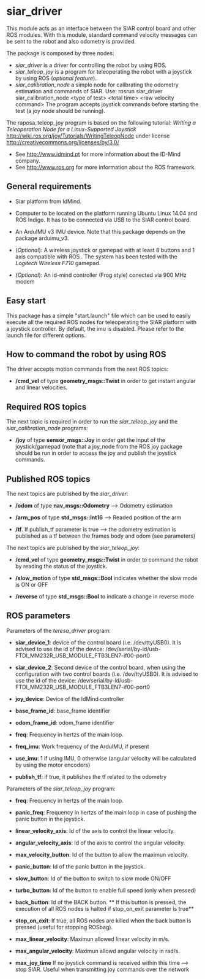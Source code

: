 # siar_driver
This module acts as an interface between the SIAR control board and other ROS modules. With this module, standard command velocity messages can be sent to the robot and also odometry is provided. 

The package is composed by three nodes:

* *siar_driver* is a driver for controlling the robot by using ROS.
* *siar_teleop_joy* is a program for teleoperating the robot with a joystick by using ROS (*optional feature*).
* *siar_calibration_node* a simple node for calibrating the odometry estimation and commands of SIAR. Use: rosrun siar_driver siar_calibration_node \<type of test\> \<total time\> \<raw velocity command\> The program accepts joystick commands before starting the test (a joy node should be running).

The raposa_teleop_joy program is based on the following tutorial: 
*Writing a Teleoperation Node for a Linux-Supported Joystick* 
http://wiki.ros.org/joy/Tutorials/WritingTeleopNode 
under license http://creativecommons.org/licenses/by/3.0/


- See http://www.idmind.pt for more information about the ID-Mind company. 
- See http://www.ros.org for more information about the ROS framework.

## General requirements

* Siar platform from IdMind.
  
* Computer to be located on the platform running Ubuntu Linux 14.04 and ROS Indigo. It has to be connected via USB to the SIAR control board.

* An ArduIMU v3 IMU device. Note that this package depends on the package arduimu_v3.

* (*Optional*): A wireless joystick or gamepad with at least 8 buttons and 1 axis compatible with ROS . The system has been tested with the *Logitech Wireless F710* gamepad. 

* (*Optional*): An id-mind controller (Frog style) conected via 900 MHz modem

## Easy start

This package has a simple "start.launch" file which can be used to easily execute all the required ROS nodes for teleoperating the SIAR platform with a joystick controller. By default, the imu is disabled. Please refer to the launch file for different options.


## How to command the robot by using ROS

The driver accepts motion commands from the next ROS topics:

* **/cmd_vel** of type **geometry_msgs::Twist** in order to get instant angular and linear velocities.

## Required ROS topics

The next topic is required in order to run the *siar_teleop_joy* and the *siar_calibration_node* programs:

* **/joy** of type **sensor_msgs::Joy** in order get the input of the joystick/gamepad (note that a joy_node from the ROS joy package should be run in order to access the joy and publish the joystick commands.


## Published ROS topics

The next topics are published by the *siar_driver*: 

* **/odom** of type **nav_msgs::Odometry** --> Odometry estimation

* **/arm_pos** of type **std_msgs::Int16** --> Readed position of the arm

* **/tf**. If publish_tf parameter is true --> the odometry estimation is published as a tf between the frames body and odom (see parameters)

The next topics are published by the *siar_teleop_joy*:

* **/cmd_vel** of type **geometry_msgs::Twist** in order to command the robot by reading the status of the joystick.

* **/slow_motion** of type **std_msgs::Bool** indicates whether the slow mode is ON or OFF

* **/reverse** of type **std_msgs::Bool** to indicate a change in reverse mode

## ROS parameters

Parameters of the *teresa_driver* program:

* **siar_device_1**: device of the control board (i.e. /dev/ttyUSB0). It is advised to use the id of the device: /dev/serial/by-id/usb-FTDI_MM232R_USB_MODULE_FTB3LEN7-if00-port0

* **siar_device_2**: Second device of the control board, when using the configuration with two control boards (i.e. /dev/ttyUSB0). It is advised to use the id of the device: /dev/serial/by-id/usb-FTDI_MM232R_USB_MODULE_FTB3LEN7-if00-port0

* **joy_device**: Device of the IdMind controller

* **base_frame_id**: base_frame identifier

* **odom_frame_id**: odom_frame identifier

* **freq**: Frequency in hertzs of the main loop.

* **freq_imu**: Work frequency of the ArduIMU, if present

* **use_imu**: 1 if using IMU, 0 otherwise (angular velocity will be calculated by using the motor encoders)

* **publish_tf**: if true, it publishes the tf related to the odometry

Parameters of the *siar_teleop_joy* program:

* **freq**: Frequency in hertzs of the main loop.

* **panic_freq**: Frequency in hertzs of the main loop in case of pushing the panic button in the joystick.

* **linear_velocity_axis**: Id of the axis to control the linear velocity.

* **angular_velocity_axis**: Id of the axis to control the angular velocity.

* **max_velocity_button**: Id of the button to allow the maximun velocity.

* **panic_button**: Id of the panic button in the joystick.

* **slow_button**: Id of the button to switch to slow mode ON/OFF

* **turbo_button**: Id of the button to enable full speed (only when pressed)

* **back_button**: Id of the BACK button. ** If this button is pressed, the execution of all ROS nodes is halted  if stop_on_exit parameter is true**

* **stop_on_exit**: If true, all ROS nodes are killed when the back button is pressed (useful for stopping ROSbag).

* **max_linear_velocity**: Maximun allowed linear velocity in m/s.

* **max_angular_velocity**: Maximun allowd angular velocity in rad/s.

* **max_joy_time** If no joystick command is received within this time --> stop SIAR. Useful when transmitting joy commands over the network
